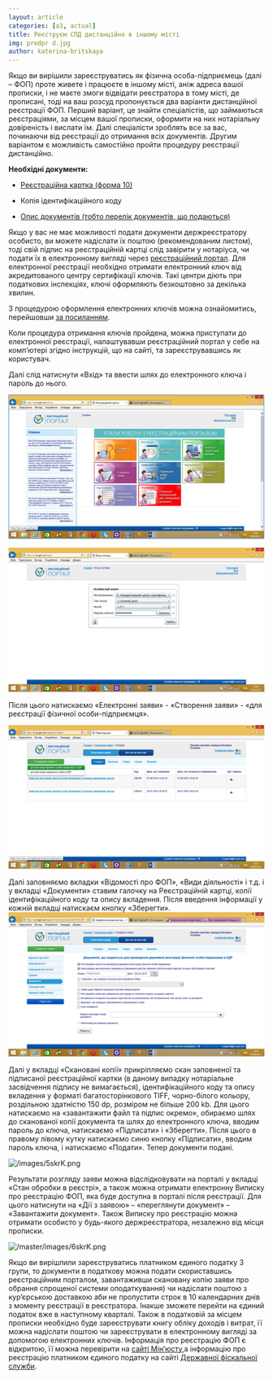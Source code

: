 ```yaml
---
layout: article
categories: [a3, actual]
title: Реєструєм СПД дистанційно в іншому місті 
img: predpr d.jpg
author: katerina-britskaya
--- 
```

Якщо ви вирішили зареєструватись як фізична особа-підприємець (далі – ФОП) проте живете і працюєте в іншому місті, аніж адреса вашої прописки, і не маєте змоги відвідати реєстратора в тому місті, де прописані, тоді на ваш розсуд пропонується два варіанти 
дистанційної реєстрації ФОП. Перший варіант, це знайти спеціалістів, що займаються реєстраціями, за місцем вашої прописки, 
оформити на них нотаріальну довіреність і вислати їм. Далі спеціалісти зроблять все за вас, починаючи від реєстрації до
отримання всіх документів. Другим варіантом є можливість самостійно пройти процедуру реєстрації дистанційно. 

**Необхідні документи:** 

* [Реєстраційна картка (форма 10)](/pdf/Форма%2010.doc)

* Копія ідентифікаційного коду

* [Опис документів (тобто перелік документів, що подаються)](/pdf/Опис%20вкладення.docx)

Якщо у вас не має можливості подати документи держреєстратору особисто, ви можете надіслати їх поштою (рекомендованим листом), 
тоді свій підпис на реєстраційній картці слід завірити у нотаріуса, чи подати їх  в електронному вигляді через [реєстраційний
портал](http://rp.irc.gov.ua). Для електронної реєстрації необхідно отримати електронний ключ від акредитованого центру 
сертифікації ключів. Такі центри діють при податкових інспекціях, ключі оформляють безкоштовно за декілька хвилин. 

З процедурою оформлення електронних ключів можна ознайомитись, перейшовши [за посиланням](http://www.acskidd.gov.ua/r_kor).

Коли процедура отримання ключів пройдена, можна приступати до електронної реєстрації, налаштувавши реєстраційний портал у 
себе на комп’ютері згідно інструкцій, що на сайті, та зареєструвавшись як користувач.

Далі слід натиснути «Вхід» та ввести шлях до електронного ключа і пароль до нього.

![/images/Perw%20skrin%20K.png](/images/Perw%20skrin%20K.png)

![/images/2skr%20K.png](/images/2skr%20K.png)
 
 
Після цього натискаємо «Електронні заяви» - «Створення заяви» - «для реєстрації фізичної особи-підприємця».

![/images/3%20skrK.png](/images/3%20skrK.png)
 
Далі заповняємо вкладки «Відомості про ФОП», «Види діяльності» і т.д. і у вкладці «Документи» ставим галочку на
Реєстраційній картці, копії ідентифікаційного коду та опису вкладення. Після введення інформації у кожній вкладці 
натискаєм кнопку «Зберегти».
 ![/images/reyestrport.png](/images/reyestrport.png)

Далі у вкладці  «Скановані копії»  прикріпляємо скан заповненої та підписаної  реєстраційної картки (в даному випадку
нотаріальне засвідчення підпису не вимагається), ідентифікаційного коду та опису вкладення у форматі  багатосторінкового 
TIFF, чорно-білого кольору, роздільною здатністю 150 dp, розміром не більше 200 kb. Для цього натискаємо на «завантажити файл 
та підпис окремо», обираємо шлях до сканованої копії документа та шлях до електронного ключа, вводим пароль до ключа, 
натискаємо «Підписати» і «Зберегти». Після цього в правому лівому кутку натискаємо синю кнопку «Підписати», вводим пароль 
ключа, і натискаємо «Подати». Тепер документи подані.

![/images/5skrK.png](/master/images/5skrK.png)
 
Результати розгляду заяви можна відслідковувати на порталі у вкладці «Стан обробки в реєстрі», а також можна отримати 
електронну Виписку про реєстрацію ФОП, яка буде доступна в порталі після реєстрації.  Для цього натиснути на «Дії з заявою» –
«переглянути документ» – «Завантажити документ». Також Виписку про реєстрацію можна отримати особисто у будь-якого 
держреєстратора, незалежно від місця прописки.

![/master/images/6skrK.png](/master/images/6skrK.png)

Якщо ви вирішлили зареєструватись платником єдиного податку 3 групи, то документи в податкову можна подати скориставшись
реєстраційним порталом, завантаживши скановану копію заяви про обрання спрощеної системи оподаткування) чи надіслати поштою 
з кур’єрською доставкою аби не пропустити строк в 10 календарних днів з моменту реєстрації в реєстратора. Інакше зможете 
перейти на єдиний податок вже в наступному кварталі. Також в податковій за місцем прописки необхідно буде зареєструвати книгу
обліку доходів і витрат, її можна надіслати поштою чи зареєструвати в електронному вигляді за допомогою електронних ключів.
Інформація про реєстрацію ФОП є відкритою, її можна перевірити на [сайті Мін’юсту](https://usr.minjust.gov.ua/ua/freesearch),а інформацію про реєстрацію платником єдиного податку на сайті [Державної фіскальної служби](http://www.sfs.gov.ua/rpep).

